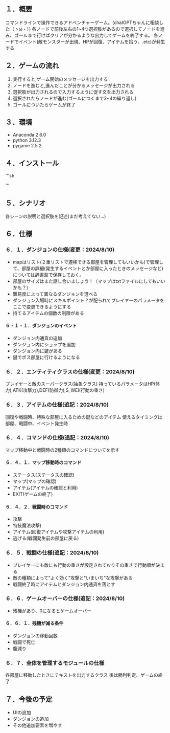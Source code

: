 
## １．概要
コマンドラインで操作できるアドベンチャーゲーム。(chatGPTちゃんに相談した（ゝω・）)
各ノードで前後左右の1~4つ選択肢があるので選択してノードを進み、ゴールまで行けばクリアが分かるような出力してゲームを終了する。
各ノードでイベント(敵モンスターが出現、HPが回復、アイテムを拾う、.etc)が発生する

## ２．ゲームの流れ
1. 実行すると,ゲーム開始のメッセージを出力する
2. ノードを進むと,進んだことが分かるメッセージが出力される
3. 選択肢が出力されるので入力するように促す文を出力される
4. 選択されたらノードが進む(ゴールにつくまで2~4の繰り返し)
5. ゴールについたらゲームが終了

## ３．環境
- Anaconda 2.6.0
- python 3.12.3
- pygame 2.5.2

## ４．インストール
'''sh

'''

## ５．シナリオ
各シーンの説明と選択肢を記述(まだ考えてない...)

## ６．仕様
### ６．１．ダンジョンの仕様(変更：2024/8/10)
- mapはリスト(２重リストで遷移できる部屋を管理してもいいかも)で管理して、部屋の詳細(発生するイベントとか部屋に入ったときのメッセージなど)については辞書型で保存しておく。
- 部屋のサイズはまた話し合いましょう！（マップはtxtファイルにしてもいいかも？）
- 難易度によって異なるダンジョンを選べる
- ダンジョン入場時にスキルポイント？が配られてプレイヤーのパラメータをここで変更できるようにする
- 持てるアイテムの個数の制限がある
#### ６・１・１．ダンジョンのイベント
- ダンジョン内通貨の追加
- ダンジョン内にショップを追加
- ダンジョン内に鍵がある
- 鍵でボス部屋に行けるようになる

### ６．２．エンティティクラスの仕様(変更：2024/8/10)
プレイヤーと敵のスーパークラス(抽象クラス)
持っているパラメータはHP(体力),ATK(攻撃力),DEF(防御力),S_WEI(行動の重さ)

### ６．３．アイテムの仕様(追記：2024/8/10)
回復や戦闘時、特殊な部屋に入るための鍵などのアイテム
使えるタイミングは部屋、戦闘中、イベント発生時

### ６．４．コマンドの仕様(追記：2024/8/10)
マップ移動中と戦闘時の2種類のコマンドについてを示す
#### ６．４．１．マップ移動時のコマンド
- ステータス(ステータスの確認)
- マップ(マップの確認)
- アイテム(アイテムの確認と利用)
- EXIT(ゲームの終了)
#### ６．４．２．戦闘時のコマンド
- 攻撃
- 特技魔法攻撃)
- アイテム(回復アイテムや攻撃アイテムの利用)
- 逃げる(戦闘発生前の部屋に戻る)

### ６．５．戦闘の仕様(追記：2024/8/10)
- プレイヤーにも敵にも行動の重さが設定されておりその重さで行動順が決まる
- 敵の種類によって"よく効く"攻撃と"いまいち"な攻撃がある
- 戦闘終了時にアイテムとダンジョン内通貨を落とす

### ６．６．ゲームオーバーの仕様(追記：2024/8/10)
- 残機があり、0になるとゲームオーバー
#### ６．６．１．残機が減る条件
- ダンジョンの移動回数
- 戦闘で死亡
- 腹減り

### ６．７．全体を管理するモジュールの仕様
各部屋に移動したときにテキストを出力するクラス
後は勝利判定、ゲームの終了


## ７．今後の予定
- UIの追加
- ダンジョンの追加
- その他追加要素を増やす

